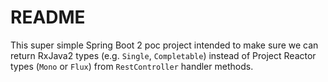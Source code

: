 # README

This super simple Spring Boot 2 poc project intended to make sure we can return RxJava2 types (e.g. ```Single```, ```Completable```) instead of Project Reactor types (```Mono``` or ```Flux```) from ```RestController``` handler methods.